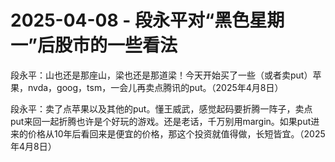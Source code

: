 # 2025-04-08 - 段永平对“黑色星期一”后股市的一些看法

段永平：山也还是那座山，梁也还是那道梁！今天开始买了一些（或者卖put）苹果，nv­da，go­og，tsm，一会儿再卖点腾讯的put。（2025年4月8日）

段永平：卖了点苹果以及其他的put。懂王威武，感觉起码要折腾一阵子，卖点put来回一起折腾也许是个好玩的游戏。还是老话，千万别用ma­r­g­in。如果put进来的价格从10年后看回来是便宜的价格，那这个投资就值得做，长短皆宜。（2025年4月8日）